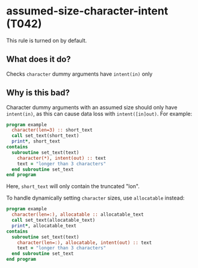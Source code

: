 # assumed-size-character-intent (T042)
This rule is turned on by default.

## What does it do?
Checks `character` dummy arguments have `intent(in)` only

## Why is this bad?
Character dummy arguments with an assumed size should only have `intent(in)`, as
this can cause data loss with `intent([in]out)`. For example:

```f90
program example
  character(len=3) :: short_text
  call set_text(short_text)
  print*, short_text
contains
  subroutine set_text(text)
    character(*), intent(out) :: text
    text = "longer than 3 characters"
  end subroutine set_text
end program
```

Here, `short_text` will only contain the truncated "lon".

To handle dynamically setting `character` sizes, use `allocatable` instead:

```f90
program example
  character(len=:), allocatable :: allocatable_text
  call set_text(allocatable_text)
  print*, allocatable_text
contains
  subroutine set_text(text)
    character(len=:), allocatable, intent(out) :: text
    text = "longer than 3 characters"
  end subroutine set_text
end program
```